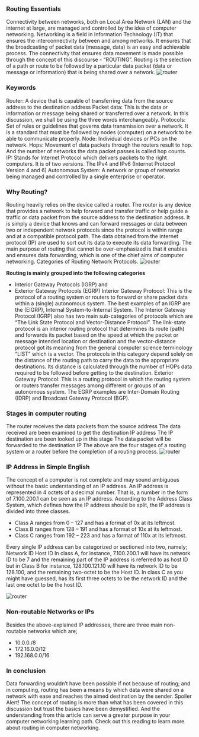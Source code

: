 ### Routing Essentials 

Connectivity between networks, both on Local Area Network (LAN) and the internet at large, are managed and controlled by the idea of computer networking. Networking is a field in Information Technology (IT) that ensures the interconnectivity between and among networks. It ensures that the broadcasting of packet data (message, data) is an easy and achievable process. The connectivity that ensures data movement is made possible through the concept of this discourse - “ROUTING”. Routing is the selection of a path or route to be followed by a particular data packet (data or message or information) that is being shared over a network.
![router](/engineering-education/routing-essentials/hero.jpeg)

###  Keywords
Router: A device that is capable of transferring data from the source address to the destination address
Packet data: This is the data or information or message being shared or transferred over a network. In this discussion, we shall be using the three words interchangeably.
Protocols: Set of rules or guidelines that governs data transmission over a network. It is a standard that must be followed by nodes (computer) on a network to be able to communicate properly.
Node: Individual devices or PCs on the network.
Hops: Movement of data packets through the routers result to hop. And the number of networks the data packet passes is called hop counts.
IP: Stands for Internet Protocol which delivers packets to the right computers. It is of two versions. The IPv4 and IPv6 (Internet Protocol Version 4 and 6)
Autonomous System: A network or group of networks being managed and controlled by a single enterprise or operator.

###  Why Routing?

Routing heavily relies on the device called a router. The router is any device that provides a network to help forward and transfer traffic or help guide a traffic or data packet from the source address to the destination address. It is simply a device that knows and can forward messages or data between two or independent network protocols since the protocol is within range and at a compatible protocol path. The data obtained from the internet protocol (IP) are used to sort out its data to execute its data forwarding.
The main purpose of routing that cannot be over-emphasized is that it enables and ensures data forwarding, which is one of the chief aims of computer networking.
Categories of Routing Network Protocols.
![router](/engineering-education/routing-essentials/router.jpg)

**Routing is mainly grouped into the following categories**

- Interior Gateway Protocols (IGRP) and
- Exterior Gateway Protocols (EGRP)
Interior Gateway Protocol: This is the protocol of a routing system or routers to forward or share packet data within a (single) autonomous system. The best examples of an IGRP are the (EIGRP), Internal System-to-Internal System.
The Interior Gateway Protocol (IGRP) also has two main sub-categories of protocols which are “The Link State Protocol and Vector-Distance Protocol”. The link-state protocol is an interior routing protocol that determines its route (path) and forwards its packet based on the speed at which the packet or message intended location or destination and the vector-distance protocol got its meaning from the general computer science terminology “LIST” which is a vector. The protocols in this category depend solely on the distance of the routing path to carry the data to the appropriate destinations. Its distance is calculated through the number of HOPs data required to be followed before getting to the destination.
Exterior Gateway Protocol: This is a routing protocol in which the routing system or routers transfer messages among different or groups of an autonomous system. The EGRP examples are Inter-Domain Routing (IDRP) and Broadcast Gateway Protocol (BGP).


###  Stages in computer routing

The router receives the data packets from the source address
The data received are been examined to get the destination IP address
The IP destination are been looked up in this stage
The data packet will be forwarded to the destination IP
The above are the four stages of a routing system or a router before the completion of a routing process.
![router](/engineering-education/routing-essentials/Ip.jpeg)
 
###  IP Address in Simple English

The concept of a computer is not complete and may sound ambiguous without the basic understanding of an IP address. An IP address is represented in 4 octets of a decimal number. That is, a number in the form of 7.100.200.1 can be seen as an IP address. According to the Address Class System, which defines how the IP address should be split, the IP address is divided into three classes.
- Class A ranges from 0 – 127 and has a format of 0x at its leftmost.
- Class B ranges from 128 – 191 and has a format of 10x at its leftmost.
- Class C ranges from 192 – 223 and has a format of 110x at its leftmost.

Every single IP address can be categorized or sectioned into two, namely;
Network ID
Host ID
In class A, for instance, 7.100.200.1 will have its network ID to be 7 and the remaining part of the IP address is referred to as host ID but in Class B for instance, 128.100.121.10 will have its network ID to be 128.100, and the remaining two-octet to be the Host ID. In class C as you might have guessed, has its first three octets to be the network ID and the last one octet to be the host ID.

![router](/engineering-education/routing-essentials/Hostid.png)
###  Non-routable Networks or IPs

Besides the above-explained IP addresses, there are three main non-routable networks which are;
- 10.0.0./8
- 172.16.0.0/12
- 192.168.0.0/16

###  In conclusion
Data forwarding wouldn’t have been possible if not because of routing; and in computing, routing has been a means by which data were shared on a network with ease and reaches the aimed destination by the sender. Spoiler Alert! The concept of routing is more than what has been covered in this discussion but trust the basics have been demystified. And the understanding from this article can serve a greater purpose in your computer networking learning path. Check out this reading to learn more about routing in computer networking.

